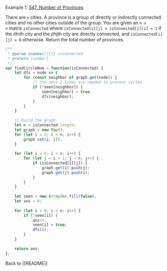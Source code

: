 Example 1: [547. Number of Provinces](https://leetcode.com/problems/number-of-provinces/)

There are `n` cities. A province is a group of directly or indirectly connected cities and no other cities outside of the group. You are given an `n x n` matrix `isConnected` where `isConnected[i][j] = isConnected[j][i] = 1` if the 𝑖𝑡ℎith city and the 𝑗𝑡ℎjth city are directly connected, and `isConnected[i][j] = 0` otherwise. Return the total number of provinces.
```js
/**
 * @param {number[][]} isConnected
 * @return {number}
 */
var findCircleNum = function(isConnected) {
    let dfs = node => {
        for (const neighbor of graph.get(node)) {
            // the next 2 lines are needed to prevent cycles
            if (!seen[neighbor]) {
                seen[neighbor] = true;
                dfs(neighbor);
            }
        }
    }
    
    // build the graph
    let n = isConnected.length;
    let graph = new Map();
    for (let i = 0; i < n; i++) {
        graph.set(i, []);
    }
    
    for (let i = 0; i < n; i++) {
        for (let j = i + 1; j < n; j++) {
            if (isConnected[i][j]) {
                graph.get(i).push(j);
                graph.get(j).push(i);
            }
        }
    }
    
    let seen = new Array(n).fill(false);
    let ans = 0;
    
    for (let i = 0; i < n; i++) {
        if (!seen[i]) {
            ans++;
            seen[i] = true;
            dfs(i);
        }
    }
    
    return ans;
};
```

Back to [[README]]